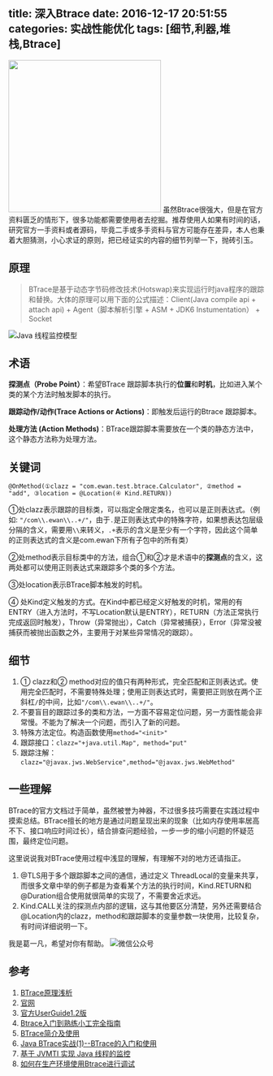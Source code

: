 title: 深入Btrace
date: 2016-12-17 20:51:55
categories: 实战性能优化
tags: [细节,利器,堆栈,Btrace]
---
<img src="/img/btrace_dig.png" width="300" class="img-topic" />
虽然Btrace很强大，但是在官方资料匮乏的情形下，很多功能都需要使用者去挖掘。推荐使用人如果有时间的话，研究官方一手资料或者源码，毕竟二手或多手资料与官方可能存在差异，本人也秉着大胆猜测，小心求证的原则，把已经证实的内容的细节列举一下，抛砖引玉。
<!--more-->

## 原理
> BTrace是基于动态字节码修改技术(Hotswap)来实现运行时java程序的跟踪和替换。大体的原理可以用下面的公式描述：Client(Java compile api + attach api) + Agent（脚本解析引擎 + ASM + JDK6 Instumentation） + Socket

![Java 线程监控模型](/img/btrace-jvmti.gif "Java 线程监控模型")

## 术语
**探测点（Probe Point）**：希望BTrace 跟踪脚本执行的**位置**和**时机**，比如进入某个类的某个方法时触发脚本的执行。

**跟踪动作/动作(Trace Actions or Actions)**：即触发后运行的Btrace 跟踪脚本。

**处理方法 (Action Methods)**：BTrace跟踪脚本需要放在一个类的静态方法中，这个静态方法称为处理方法。

## 关键词
`@OnMethod(①clazz = "com.ewan.test.btrace.Calculator", ②method = "add", ③location = @Location(④ Kind.RETURN))`

①处clazz表示跟踪的目标类，可以指定全限定类名，也可以是正则表达式。（例如: `"/com\\.ewan\\..+/"`，由于`.`是正则表达式中的特殊字符，如果想表达包层级分隔的含义，需要用`\\`来转义，`.+`表示的含义是至少有一个字符，因此这个简单的正则表达式的含义是com.ewan下所有子包中的所有类）

②处method表示目标类中的方法，组合①和②才是术语中的**探测点**的含义，这两处都可以使用正则表达式来跟踪多个类的多个方法。

③处location表示BTrace脚本触发的时机。

④ 处Kind定义触发的方式。在Kind中都已经定义好触发的时机，常用的有ENTRY（进入方法时，不写Location默认是ENTRY），RETURN（方法正常执行完成返回时触发），Throw（异常抛出），Catch（异常被捕获），Error（异常没被捕获而被抛出函数之外，主要用于对某些异常情况的跟踪）。

## 细节
1. ① clazz和② method对应的值只有两种形式，完全匹配和正则表达式。使用完全匹配时，不需要特殊处理；使用正则表达式时，需要把正则放在两个正斜杠`/`的中间，比如`"/com\\.ewan\\..+/"`。
2. 不要盲目的跟踪过多的类和方法，一方面不容易定位问题，另一方面性能会非常慢。不能为了解决一个问题，而引入了新的问题。
3. 特殊方法定位。构造函数使用`method="<init>"`
4. 跟踪接口：`clazz="+java.util.Map", method="put"`
5. 跟踪注解：`clazz="@javax.jws.WebService",method="@javax.jws.WebMethod"`

## 一些理解
BTrace的官方文档过于简单，虽然被誉为神器，不过很多技巧需要在实践过程中摸索总结。BTrace擅长的地方是通过问题呈现出来的现象（比如内存使用率居高不下、接口响应时间过长），结合排查问题经验，一步一步的缩小问题的怀疑范围，最终定位问题。

这里说说我对BTrace使用过程中浅显的理解，有理解不对的地方还请指正。

1. @TLS用于多个跟踪脚本之间的通信，通过定义 ThreadLocal的变量来共享，而很多文章中举的例子都是为查看某个方法的执行时间，Kind.RETURN和@Duration组合使用就很简单的实现了，不需要舍近求远。
2. Kind.CALL关注的探测点内部的逻辑，这与其他要区分清楚，另外还需要结合@Location内的clazz，method和跟踪脚本的变量参数一块使用，比较复杂，有时间详细说明一下。

我是葛一凡，希望对你有帮助。
![微信公众号](/img/qrcode.jpg "微信公众号")

## 参考
1. [BTrace原理浅析](http://www.rowkey.me/blog/2016/09/20/btrace/) 
2. [官网](https://github.com/btraceio/btrace)
3. [官方UserGuide1.2版](https://kenai.com/projects/btrace/pages/UserGuide)
4. [Btrace入门到熟练小工完全指南](http://calvin1978.blogcn.com/articles/btrace1.html)
5. [BTrace简介及使用](http://blog.csdn.net/wildandfly/article/details/21107661)
6. [Java BTrace实战(1)--BTrace的入门和使用](http://www.cnblogs.com/mumuxinfei/p/3944823.html)
7. [基于 JVMTI 实现 Java 线程的监控](https://www.ibm.com/developerworks/cn/java/j-lo-jvmti/)
8. [如何在生产环境使用Btrace进行调试](http://www.jianshu.com/p/dbb3a8b5c92f)
